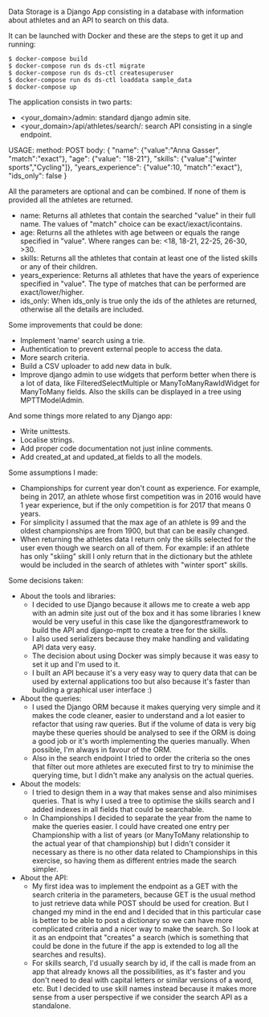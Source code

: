 Data Storage is a Django App consisting in a database with information about athletes and an API to search on this data.

It can be launched with Docker and these are the steps to get it up and running:
````
$ docker-compose build
$ docker-compose run ds ds-ctl migrate
$ docker-compose run ds ds-ctl createsuperuser
$ docker-compose run ds ds-ctl loaddata sample_data
$ docker-compose up
````

The application consists in two parts:
- <your_domain>/admin: standard django admin site.
- <your_domain>/api/athletes/search/: search API consisting in a single endpoint.

USAGE:
    method: POST
    body:
    {
       "name":  {"value":"Anna Gasser", "match":"exact"},
       "age": {"value": "18-21"},
       "skills": {"value":["winter sports","Cycling"]},
       "years_experience": {"value":10, "match":"exact"},
       "ids_only": false
    }

All the parameters are optional and can be combined. If none of them is provided all the athletes are returned.

- name:
    Returns all athletes that contain the searched "value" in their full name.
    The values of "match" choice can be exact/iexact/icontains.
- age:
    Returns all the athletes with age between or equals the range specified in "value".
    Where ranges can be: <18, 18-21, 22-25, 26-30, >30.
- skills:
    Returns all the athletes that contain at least one of the listed skills or any of their children.
- years_experience:
    Returns all athletes that have the years of experience specified in "value".
    The type of matches that can be performed are exact/lower/higher.
- ids_only:
    When ids_only is true only the ids of the athletes are returned, otherwise all the details are included.

Some improvements that could be done:
- Implement 'name' search using a trie.
- Authentication to prevent external people to access the data.
- More search criteria.
- Build a CSV uploader to add new data in bulk.
- Improve django admin to use widgets that perform better when there is a lot of data, like FilteredSelectMultiple
  or ManyToManyRawIdWidget for ManyToMany fields. Also the skills can be displayed in a tree using MPTTModelAdmin.

And some things more related to any Django app:
- Write unittests.
- Localise strings.
- Add proper code documentation not just inline comments.
- Add created_at and updated_at fields to all the models.

Some assumptions I made:
- Championships for current year don't count as experience. For example, being in 2017, an athlete whose first
  competition was in 2016 would have 1 year experience, but if the only competition is for 2017 that means 0 years.
- For simplicity I assumed that the max age of an athlete is 99 and the oldest championships are from 1900, but that can
  be easily changed.
- When returning the athletes data I return only the skills selected for the user even though we search on all of them.
  For example: if an athlete has only "skiing" skill I only return that in the dictionary but the athlete would be
  included in the search of athletes with "winter sport" skills.


Some decisions taken:
- About the tools and libraries:
    - I decided to use Django because it allows me to create a web app with an admin site just out of the box and it has
      some libraries I knew would be very useful in this case like the djangorestframework to build the API and
      django-mptt to create a tree for the skills.
    - I also used serializers because they make handling and validating API data very easy.
    - The decision about using Docker was simply because it was easy to set it up and I'm used to it.
    - I built an API because it's a very easy way to query data that can be used by external applications too but also
      because it's faster than building a graphical user interface :)
- About the queries:
    - I used the Django ORM because it makes querying very simple and it makes the code cleaner, easier to understand
      and a lot easier to refactor that using raw queries. But if the volume of data is very big maybe these queries
      should be analysed to see if the ORM is doing a good job or it's worth implementing the queries manually.
      When possible, I'm always in favour of the ORM.
    - Also in the search endpoint I tried to order the criteria so the ones that filter out more athletes are executed
      first to try to minimise the querying time, but I didn't make any analysis on the actual queries.
- About the models:
    - I tried to design them in a way that makes sense and also minimises queries. That is why I used a tree to optimise
      the skills search and I added indexes in all fields that could be searchable.
    - In Championships I decided to separate the year from the name to make the queries easier. I could have created one
      entry per Championship with a list of years (or ManyToMany relationship to the actual year of that championship)
      but I didn't consider it necessary as there is no other data related to Championships in this exercise, so having
      them as different entries made the search simpler.
- About the API:
    - My first idea was to implement the endpoint as a GET with the search criteria in the parameters, because GET is
      the usual method to just retrieve data while POST should be used for creation. But I changed my mind in the end
      and I decided that in this particular case is better to be able to post a dictionary so we can have more
      complicated criteria and a nicer way to make the search. So I look at it as an endpoint that "creates" a search
      (which is something that could be done in the future if the app is extended to log all the searches and results).
    - For skills search, I'd usually search by id, if the call is made from an app that already knows all the
      possibilities, as it's faster and you don't need to deal with capital letters or similar versions of a word, etc.
      But I decided to use skill names instead because it makes more sense from a user perspective if we consider the
      search API as a standalone.
